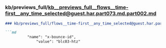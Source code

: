### kb/previews_full/kb__previews_full__flows__time-first__any_time_selected@guest.har.part073.md.part002.md

```md
### kb/previews_full/flows__time-first__any_time_selected@guest.har.part073.md (part 002)

```md
          "name": "x-bounce-id",
              "value": "blc03-htz"
 
```

```

```
